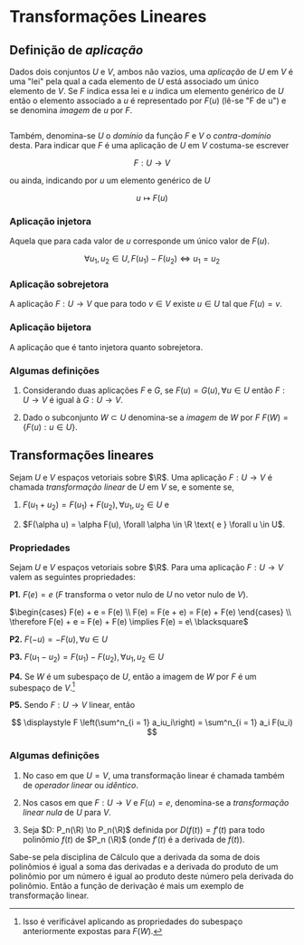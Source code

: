 # Transformações Lineares

## Definição de *aplicação*

Dados dois conjuntos $U$ e $V$, ambos não vazios, uma *aplicação* de $U$ em $V$ é uma "lei" pela qual a cada elemento de $U$ está associado um único elemento de $V$. Se $F$ indica essa lei e *u* indica um elemento genérico de $U$ então o elemento associado a $u$ é representado por $F(u)$ (lê-se "F de u") e se denomina *imagem* de $u$ por $F$.

<img src="file:///home/user/Public/USP/Sistemas%20de%20Informação/2º%20semestre/Matrizes,%20Vetores%20e%20Geometria%20Analítica/Imagens/2021-10-04-13-09-29-image.png" title="" alt="" data-align="center">

Também, denomina-se $U$ o *domínio* da função $F$ e $V$ o *contra-domínio* desta. Para indicar que $F$ é uma aplicação de $U$ em $V$ costuma-se escrever

$$
F:U \to V
$$

ou ainda, indicando por $u$ um elemento genérico de $U$

$$
u \mapsto F(u)
$$

### Aplicação injetora

Aquela que para cada valor de $u$ corresponde um único valor de $F(u)$.

$$
\forall u_1, u_2 \in U, F(u_1) - F(u_2) \iff u_1 = u_2
$$

### Aplicação sobrejetora

A aplicação $F:U \to V$ que para todo $v \in V$ existe $u \in U$ tal que $F(u) = v$.

### Aplicação bijetora

A aplicação que é tanto injetora quanto sobrejetora.

### Algumas definições

1. Considerando duas aplicações $F$ e $G$, se $F(u) = G(u), \forall u \in U$ então $F:U \to V$ é igual à $G: U \to V$.

2. Dado o subconjunto $W \subset U$ denomina-se a *imagem* de $W$ por $F$ $F(W) = \{F(u): u \in U\}$.

## Transformações lineares

Sejam $U$ e $V$ espaços vetoriais sobre $\R$. Uma aplicação $F:U \to V$ é chamada *transformação linear* de $U$ em $V$ se, e somente se,

1. $F(u_1 + u_2) = F(u_1) + F(u_2), \forall u_1, u_2 \in U$ e

2. $F(\alpha u) = \alpha F(u), \forall \alpha \in \R \text{ e } \forall u \in U$.

### Propriedades

Sejam $U$ e $V$ espaços vetoriais sobre $\R$. Para uma aplicação $F:U \to V$ valem as seguintes propriedades:

**P1.** $F(e) = e$ ($F$ transforma o vetor nulo de $U$ no vetor nulo de $V$).

$\begin{cases}
F(e) + e = F(e) \\
F(e) = F(e + e) = F(e) + F(e)
\end{cases} \\
\therefore F(e) + e = F(e) + F(e) \implies F(e) = e\ \blacksquare$

**P2.** $F(-u) = -F(u), \forall u \in U$

**P3.** $F(u_1 - u_2) = F(u_1) - F(u_2), \forall u_1, u_2 \in U$

**P4.** Se $W$ é um subespaço de $U$, então a imagem de $W$ por $F$ é um subespaço de $V$.[^1]

**P5.** Sendo $F: U \to V$ linear, então

$$
\displaystyle F \left(\sum^n_{i = 1} a_iu_i\right) = \sum^n_{i = 1} a_i F(u_i)
$$

### Algumas definições

1. No caso em que $U = V$, uma transformação linear é chamada também de *operador linear* ou *idêntico*.

2. Nos casos em que $F: U \to V$ e $F(u) = e$, denomina-se a *transformação linear nula* de $U$ para $V$.

3. Seja $D: P_n(\R) \to P_n(\R)$ definida por $D(f(t)) = f'(t)$ para todo polinômio $f(t)$ de $P_n (\R)$ (onde $f'(t)$ é a derivada de $f(t)$).

Sabe-se pela disciplina de Cálculo que a derivada da soma de dois polinômios é igual a soma das derivadas e a derivada do produto de um polinômio por um número é igual ao produto deste número pela derivada do polinômio. Então a função de derivação é mais um exemplo de transformação linear.

[^1]: Isso é verificável aplicando as propriedades do subespaço anteriormente expostas para $F(W)$.